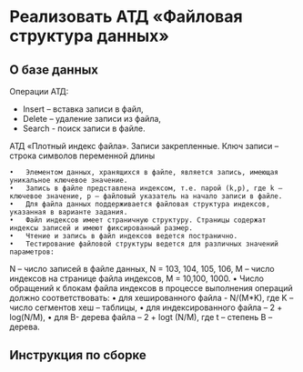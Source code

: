 # Реализовать АТД «Файловая структура данных»
## О базе данных
Операции АТД:

- Insert – вставка записи в файл,
- Delete – удаление записи из файла,
- Search - поиск записи в файле.

АТД «Плотный индекс файла». Записи закрепленные. Ключ записи – строка символов переменной длины

	•	Элементом данных, хранящихся в файле, является запись, имеющая уникальное ключевое значение.
	•	Запись в файле представлена индексом, т.е. парой (k,p), где k – ключевое значение, p – файловый указатель на начало записи в файле.
	•	Для файла данных поддерживается файловая структура индексов, указанная в варианте задания.
	•	Файл индексов имеет страничную структуру. Страницы содержат индексы записей и имеют фиксированный размер.
	•	Чтение и запись в файл индексов ведется постранично.
	•	Тестирование файловой структуры ведется для различных значений параметров:
N – число записей в файле данных, N = 103, 104, 105, 106,
M – число индексов на странице файла индексов, M = 10,100, 1000.
	•	Число обращений к блокам файла индексов в процессе выполнения операций должно соответствовать:
	•	для хешированного файла  - N/(M*K), где K – число сегментов хеш – таблицы,
	•	для индексированного файла – 2 + log(N/M),
	•	для B- дерева файла – 2 + logt (N/M), где t – степень В – дерева.


## Инструкция по сборке
